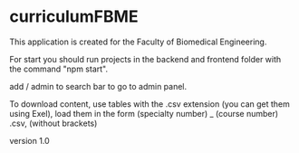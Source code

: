 # curriculumFBME


This application is created for the Faculty of Biomedical Engineering.

For start you should run projects in the backend and frontend folder with the command "npm start".

add / admin to search bar to go to admin panel.

To download content, use tables with the .csv extension (you can get them using Exel), load them in the form (specialty number) _ (course number) .csv, (without brackets)


version 1.0

